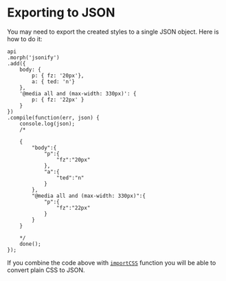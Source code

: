 # Exporting to JSON

<social>

You may need to export the created styles to a single JSON object. Here is how to do it:

	api
	.morph('jsonify')
	.add({
		body: {
			p: { fz: '20px'},
			a: { ted: 'n'}
		},
		'@media all and (max-width: 330px)': {
			p: { fz: '22px' }
		}
	})
	.compile(function(err, json) {
		console.log(json);
		/*

		{
			"body":{
				"p":{
					"fz":"20px"
				},
				"a":{
					"ted":"n"
				}
			},
			"@media all and (max-width: 330px)":{
				"p":{
					"fz":"22px"
				}
			}
		}

		*/
		done();
	});

If you combine the code above with [`importCSS`](/pages/api/core/#importcss-small-class-prop-values-string-small-) function you will be able to convert plain CSS to JSON.